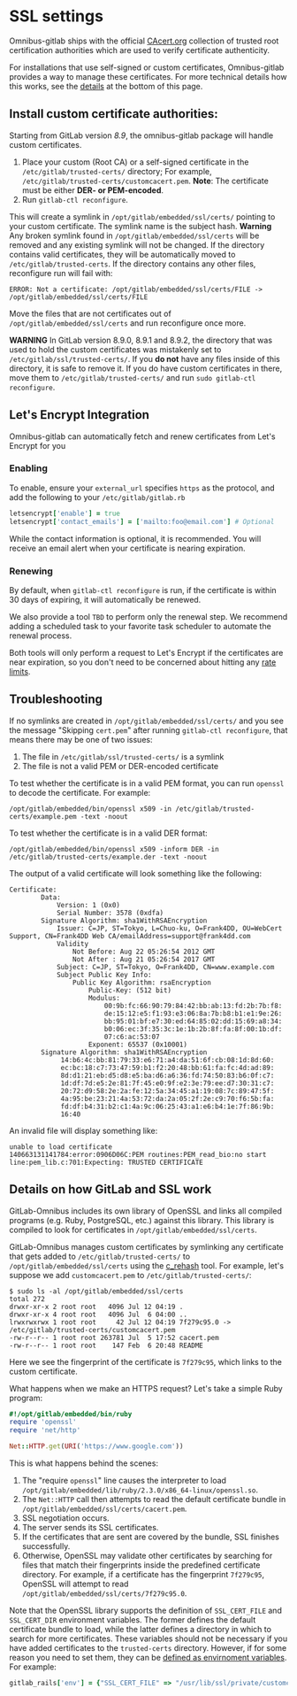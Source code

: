 # SSL settings

Omnibus-gitlab ships with the official [CAcert.org](http://www.cacert.org/)
collection of trusted root certification authorities which are used to verify
certificate authenticity.

For installations that use self-signed or custom certificates, Omnibus-gitlab
provides a way to manage these certificates. For more technical details how
this works, see the [details](#details-on-how-gitlab-and-ssl-work)
at the bottom of this page.

## Install custom certificate authorities:

Starting from GitLab version *8.9*, the omnibus-gitlab package will handle
custom certificates.

1. Place your custom (Root CA) or a self-signed certificate in the
`/etc/gitlab/trusted-certs/` directory;
For example, `/etc/gitlab/trusted-certs/customcacert.pem`.
**Note**: The certificate must be either **DER- or PEM-encoded**.
1. Run `gitlab-ctl reconfigure`.

This will create a symlink in `/opt/gitlab/embedded/ssl/certs/` pointing to
your custom certificate. The symlink name is the subject hash.
**Warning** Any broken symlink found in `/opt/gitlab/embedded/ssl/certs` will be
removed and any existing symlink will not be changed.
If the directory contains valid certificates, they will be automatically moved
to `/etc/gitlab/trusted-certs`. If the directory contains any other files,
reconfigure run will fail with:

```
ERROR: Not a certificate: /opt/gitlab/embedded/ssl/certs/FILE -> /opt/gitlab/embedded/ssl/certs/FILE
```

Move the files that are not certificates out of `/opt/gitlab/embedded/ssl/certs`
and run reconfigure once more.

**WARNING** In GitLab version 8.9.0, 8.9.1 and 8.9.2, the directory that was used
to hold the custom certificates was mistakenly set to `/etc/gitlab/ssl/trusted-certs/`.
If you **do not** have any files inside of this directory, it is safe to remove it.
If you do have custom certificates in there, move them to `/etc/gitlab/trusted-certs/`
and run `sudo gitlab-ctl reconfigure`.

[CAcert.org]: http://www.cacert.org/

## Let's Encrypt Integration

Omnibus-gitlab can automatically fetch and renew certificates from Let's Encrypt for you

### Enabling

To enable, ensure your `external_url` specifies `https` as the protocol, and add the following to your `/etc/gitlab/gitlab.rb`
```ruby
letsencrypt['enable'] = true
letsencrypt['contact_emails'] = ['mailto:foo@email.com'] # Optional
```

While the contact information is optional, it is recommended. You will receive an email alert when your certificate is nearing expiration.

### Renewing
By default, when `gitlab-ctl reconfigure` is run, if the certificate is within 30 days of expiring, it will automatically be renewed.

We also provide a tool `TBD` to perform only the renewal step. We recommend adding a scheduled task to your favorite task scheduler to automate the renewal process.

Both tools will only perform a request to Let's Encrypt if the certificates are near expiration, so you don't need to be concerned about hitting any [rate limits](https://letsencrypt.org/docs/rate-limits/).

## Troubleshooting

If no symlinks are created in `/opt/gitlab/embedded/ssl/certs/` and you see
the message "Skipping `cert.pem`" after running `gitlab-ctl reconfigure`, that
means there may be one of two issues:

1. The file in `/etc/gitlab/ssl/trusted-certs/` is a symlink
2. The file is not a valid PEM or DER-encoded certificate

To test whether the certificate is in a valid PEM format, you can run
`openssl` to decode the certificate. For example:

```
/opt/gitlab/embedded/bin/openssl x509 -in /etc/gitlab/trusted-certs/example.pem -text -noout
```

To test whether the certificate is in a valid DER format:

```
/opt/gitlab/embedded/bin/openssl x509 -inform DER -in /etc/gitlab/trusted-certs/example.der -text -noout
```

The output of a valid certificate will look something like the following:

```
Certificate:
        Data:
            Version: 1 (0x0)
            Serial Number: 3578 (0xdfa)
        Signature Algorithm: sha1WithRSAEncryption
            Issuer: C=JP, ST=Tokyo, L=Chuo-ku, O=Frank4DD, OU=WebCert Support, CN=Frank4DD Web CA/emailAddress=support@frank4dd.com
            Validity
                Not Before: Aug 22 05:26:54 2012 GMT
                Not After : Aug 21 05:26:54 2017 GMT
            Subject: C=JP, ST=Tokyo, O=Frank4DD, CN=www.example.com
            Subject Public Key Info:
                Public Key Algorithm: rsaEncryption
                    Public-Key: (512 bit)
                    Modulus:
                        00:9b:fc:66:90:79:84:42:bb:ab:13:fd:2b:7b:f8:
                        de:15:12:e5:f1:93:e3:06:8a:7b:b8:b1:e1:9e:26:
                        bb:95:01:bf:e7:30:ed:64:85:02:dd:15:69:a8:34:
                        b0:06:ec:3f:35:3c:1e:1b:2b:8f:fa:8f:00:1b:df:
                        07:c6:ac:53:07
                    Exponent: 65537 (0x10001)
        Signature Algorithm: sha1WithRSAEncryption
             14:b6:4c:bb:81:79:33:e6:71:a4:da:51:6f:cb:08:1d:8d:60:
             ec:bc:18:c7:73:47:59:b1:f2:20:48:bb:61:fa:fc:4d:ad:89:
             8d:d1:21:eb:d5:d8:e5:ba:d6:a6:36:fd:74:50:83:b6:0f:c7:
             1d:df:7d:e5:2e:81:7f:45:e0:9f:e2:3e:79:ee:d7:30:31:c7:
             20:72:d9:58:2e:2a:fe:12:5a:34:45:a1:19:08:7c:89:47:5f:
             4a:95:be:23:21:4a:53:72:da:2a:05:2f:2e:c9:70:f6:5b:fa:
             fd:df:b4:31:b2:c1:4a:9c:06:25:43:a1:e6:b4:1e:7f:86:9b:
             16:40
```

An invalid file will display something like:

```
unable to load certificate
140663131141784:error:0906D06C:PEM routines:PEM_read_bio:no start line:pem_lib.c:701:Expecting: TRUSTED CERTIFICATE
```

## Details on how GitLab and SSL work

GitLab-Omnibus includes its own library of OpenSSL and links all compiled
programs (e.g. Ruby, PostgreSQL, etc.) against this library.  This library is
compiled to look for certificates in `/opt/gitlab/embedded/ssl/certs`.

GitLab-Omnibus manages custom certificates by symlinking any certificate that
gets added to `/etc/gitlab/trusted-certs/` to `/opt/gitlab/embedded/ssl/certs`
using the [c_rehash](https://www.openssl.org/docs/man1.1.0/apps/c_rehash.html)
tool. For example, let's suppose we add `customcacert.pem` to
`/etc/gitlab/trusted-certs/`:

```
$ sudo ls -al /opt/gitlab/embedded/ssl/certs
total 272
drwxr-xr-x 2 root root   4096 Jul 12 04:19 .
drwxr-xr-x 4 root root   4096 Jul  6 04:00 ..
lrwxrwxrwx 1 root root     42 Jul 12 04:19 7f279c95.0 -> /etc/gitlab/trusted-certs/customcacert.pem
-rw-r--r-- 1 root root 263781 Jul  5 17:52 cacert.pem
-rw-r--r-- 1 root root    147 Feb  6 20:48 README
```

Here we see the fingerprint of the certificate is `7f279c95`, which links to
the custom certificate.

What happens when we make an HTTPS request? Let's take a simple Ruby program:

```ruby
#!/opt/gitlab/embedded/bin/ruby
require 'openssl'
require 'net/http'

Net::HTTP.get(URI('https://www.google.com'))
```

This is what happens behind the scenes:

1. The "require `openssl`" line causes the interpreter to load `/opt/gitlab/embedded/lib/ruby/2.3.0/x86_64-linux/openssl.so`.
2. The `Net::HTTP` call then attempts to read the default certificate bundle in `/opt/gitlab/embedded/ssl/certs/cacert.pem`.
3. SSL negotiation occurs.
4. The server sends its SSL certificates.
4. If the certificates that are sent are covered by the bundle, SSL finishes successfully.
5. Otherwise, OpenSSL may validate other certificates by searching for files
that match their fingerprints inside the predefined certificate directory. For
example, if a certificate has the fingerprint `7f279c95`, OpenSSL will attempt
to read `/opt/gitlab/embedded/ssl/certs/7f279c95.0`.

Note that the OpenSSL library supports the definition of `SSL_CERT_FILE` and
`SSL_CERT_DIR` environment variables. The former defines the default
certificate bundle to load, while the latter defines a directory in which to
search for more certificates.  These variables should not be necessary if you
have added certificates to the `trusted-certs` directory. However, if for some
reason you need to set them, they can be [defined as envirnoment
variables](environment-variables.md). For example:

```ruby
gitlab_rails['env'] = {"SSL_CERT_FILE" => "/usr/lib/ssl/private/customcacert.pem"}
```
